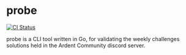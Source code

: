# probe

[![CI Status](https://github.com/Ardent-Community/probe/actions/workflows/integrate.yml/badge.svg)](https://github.com/Ardent-Community/probe/actions/workflows/integrate.yml)

probe is a CLI tool written in Go, for validating the weekly challenges	solutions held in the Ardent Community discord server.